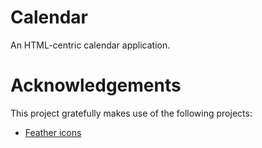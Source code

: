 # Calendar

An HTML-centric calendar application.

# Acknowledgements

This project gratefully makes use of the following projects:

* [Feather icons](https://feathericons.com)

